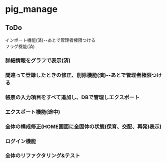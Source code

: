 # pig_manage
## ToDo
インポート機能(済)--あとで管理者権限つける  
フラグ機能(済)  
### 詳細情報をグラフで表示(済)  
### 間違って登録したときの修正、削除機能(済)--あとで管理者権限つける  
### 帳票の入力項目をすべて追加し、DBで管理しエクスポート
### エクスポート機能(途中)  
### 全体の構成修正(HOME画面に全固体の状態(保育、交配、再発)表示)
### ログイン機能  
### 全体のリファクタリング&テスト

